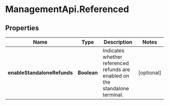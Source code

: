 # ManagementApi.Referenced

## Properties

Name | Type | Description | Notes
------------ | ------------- | ------------- | -------------
**enableStandaloneRefunds** | **Boolean** | Indicates whether referenced refunds are enabled on the standalone terminal. | [optional] 



